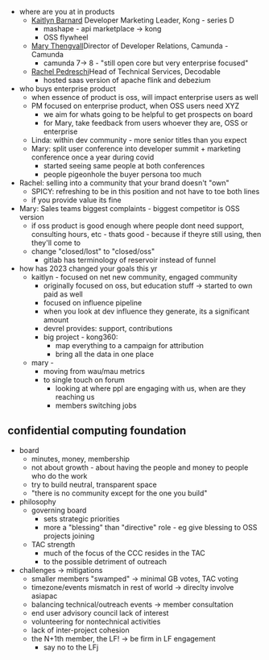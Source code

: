 
 - where are you at in products
	 - [Kaitlyn Barnard](https://lfms23.sched.com/speaker/kaitlynbarnard1?iframe=yes&w=100%&sidebar=yes&bg=no "Kaitlyn Barnard") Developer Marketing Leader, Kong - series D
		 - mashape - api marketplace -> kong
		 - OSS flywheel
	 - [Mary Thengvall](https://lfms23.sched.com/speaker/mary.thengvall2?iframe=yes&w=100%&sidebar=yes&bg=no "Mary Thengvall")Director of Developer Relations, Camunda - Camunda
		 - camunda 7-> 8 - "still open core but very enterprise focused"
	 - [Rachel Pedreschi](https://lfms23.sched.com/speaker/rachel1748?iframe=yes&w=100%&sidebar=yes&bg=no "Rachel Pedreschi")Head of Technical Services, Decodable
		 - hosted saas version of apache flink and debezium
 - who buys enterprise product
	 - when essence of product is oss, will impact enterprise users as well
	 - PM focused on enterprise product, when OSS users need XYZ
		 - we aim for whats going to be helpful to get prospects on board
		 - for Mary, take feedback from users whoever they are, OSS or enterprise
	 - Linda: within dev community - more senior titles than you expect
	 - Mary: split user conference into developer summit + marketing conference once a year during covid
		 - started seeing same people at both conferences
		 - people pigeonhole the buyer persona too much 
 - Rachel: selling into a community that your brand doesn't "own"
	 - SPICY: refreshing to be in this position and not have to toe both lines
	 - if you provide value its fine
 - Mary: Sales teams biggest complaints - biggest competitor is OSS version
	 - if oss product is good enough where people dont need support, consulting hours, etc - thats good - because if theyre still using, then they'll come to 
	- change "closed/lost"  to "closed/oss"
		- gitlab has terminology of reservoir instead of funnel
- how has 2023 changed your goals this yr
	- kaitlyn - focused on net new community, engaged community
		- originally focused on oss, but education stuff -> started to own paid as well
		- focused on influence pipeline
		- when you look at dev influence they generate, its a significant amount
		- devrel provides: support, contributions
		- big project - kong360: 
			- map everything to a campaign for attribution
			- bring all the data in one place
	- mary - 
		- moving from wau/mau metrics
		- to single touch on forum
			- looking at where ppl are engaging with us, when are they reaching us
			- members switching jobs



## confidential computing foundation

- board
	- minutes, money, membership
	- not about growth - about having the people and money to people who do the work
	- try to build neutral, transparent space
	- "there is no community except for the one you build"
- philosophy
	- governing board
		- sets strategic priorities
		- more a "blessing" than "directive" role - eg give blessing to OSS projects joining
	- TAC strength
		- much of the focus of the CCC resides in the TAC
		- to the possible detriment of outreach
- challenges -> mitigations
	- smaller members "swamped" -> minimal GB votes, TAC voting
	- timezone/events mismatch in rest of world -> direclty involve asiapac
	- balancing technical/outreach events -> member consultation
	- end user advisory council lack of interest
	- volunteering for nontechnical activities
	- lack of inter-project cohesion
	- the N+1th member, the LF! -> be firm in LF engagement
		- say no to the LFj